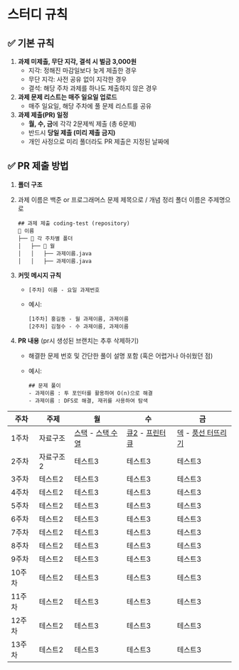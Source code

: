 # 스터디 규칙

## ✅ 기본 규칙

1. **과제 미제출, 무단 지각, 결석 시 벌금 3,000원**
    - 지각: 정해진 마감일보다 늦게 제출한 경우
    - 무단 지각: 사전 공유 없이 지각한 경우
    - 결석: 해당 주차 과제를 하나도 제출하지 않은 경우
2. **과제 문제 리스트는 매주 일요일 업로드**
    - 매주 일요일, 해당 주차에 풀 문제 리스트를 공유
3. **과제 제출(PR) 일정**
    - **월, 수, 금**에 각각 2문제씩 제출 (총 6문제)
    - 반드시 **당일 제출 (미리 제출 금지)**
    - 개인 사정으로 미리 풀더라도 PR 제출은 지정된 날짜에

## ✅ PR 제출 방법 

1. **폴더 구조**
2. 과제 이름은 백준 or 프로그래머스 문제 제목으로 / 개념 정리 폴더 이름은 주제명으로                                          
    
    ```
    ## 과제 제출 coding-test (repository)
    📂 이름
    ├── 📂 각 주차별 폴더
    │   ├── 📂 월
    │   │   ├── 과제이름.java
    │   │   ├── 과제이름.java
    ```
    
    
3. **커밋 메시지 규칙**
    - `[주차] 이름 - 요일 과제번호`
    - 예시:
        
        ```
        [1주차] 홍길동 - 월 과제이름, 과제이름
        [2주차] 김철수 - 수 과제이름, 과제이름
        ```
        
        
4. **PR 내용** (pr시 생성된 브랜치는 추후 삭제하기)
    - 해결한 문제 번호 및 간단한 풀이 설명 포함 (혹은 어렵거나 아쉬웠던 점)
    - 예시:
        
        ```
        ## 문제 풀이
        - 과제이름 : 투 포인터를 활용하여 O(n)으로 해결
        - 과제이름 : DFS로 해결, 재귀를 사용하여 탐색
        ```
|주차|주제|월|수|금|
|------|---|---|---|---|
|1주차|자료구조|[스택](https://www.acmicpc.net/problem/10828) - [스택 수열](https://www.acmicpc.net/problem/1874)|[큐2](https://www.acmicpc.net/problem/18258) - [프린터 큐](https://www.acmicpc.net/problem/1966)|[덱](https://www.acmicpc.net/problem/10866) - [풍선 터뜨리기](https://www.acmicpc.net/problem/2346)|
|2주차|자료구조2|테스트3|테스트3|테스트3|
|3주차|테스트2|테스트3|테스트3|테스트3|
|4주차|테스트2|테스트3|테스트3|테스트3|
|5주차|테스트2|테스트3|테스트3|테스트3|
|6주차|테스트2|테스트3|테스트3|테스트3|
|7주차|테스트2|테스트3|테스트3|테스트3|
|8주차|테스트2|테스트3|테스트3|테스트3|
|9주차|테스트2|테스트3|테스트3|테스트3|
|10주차|테스트2|테스트3|테스트3|테스트3|
|11주차|테스트2|테스트3|테스트3|테스트3|
|12주차|테스트2|테스트3|테스트3|테스트3|
|13주차|테스트2|테스트3|테스트3|테스트3|
